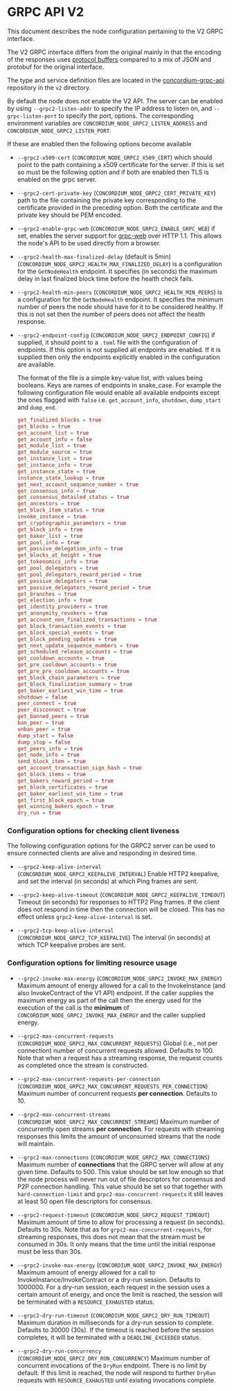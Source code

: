 # GRPC API V2

This document describes the node configuration pertaining to the V2 GRPC
interface.

The V2 GRPC interface differs from the original mainly in that the encoding of
the responses uses [protocol
buffers](https://developers.google.com/protocol-buffers) compared to a mix of
JSON and protobuf for the original interface.

The type and service definition files are located in the
[concordium-grpc-api](https://github.com/Concordium/concordium-grpc-api)
repository in the `v2` directory.

By default the node does not enable the V2 API. The server can be enabled by
using `--grpc2-listen-addr` to specify the IP address to listen on, and
`--grpc-listen-port` to specify the port, options. The corresponding environment
variables are `CONCORDIUM_NODE_GRPC2_LISTEN_ADDRESS` and
`CONCORDIUM_NODE_GRPC2_LISTEN_PORT`.

If these are enabled then the following options become available

- `--grpc2-x509-cert` (`CONCORDIUM_NODE_GRPC2_X509_CERT`) which should point to
  the path containing a x509 certificate for the server. If this is set so must
  be the following option and if both are enabled then TLS is enabled on the
  grpc server.
- `--grpc2-cert-private-key` (`CONCORDIUM_NODE_GRPC2_CERT_PRIVATE_KEY`) path to
  the file containing the private key corresponding to the certificate provided
  in the preceding option. Both the certificate and the private key should be
  PEM encoded.
- `--grpc2-enable-grpc-web` (`CONCORDIUM_NODE_GRPC2_ENABLE_GRPC_WEB`) if set,
  enables the server support for [grpc-web](https://github.com/grpc/grpc-web)
  over HTTP 1.1. This allows the node's API to be used directly from a browser.
- `--grpc2-health-max-finalized-delay` (default is 5min)
  (`CONCORDIUM_NODE_GRPC2_HEALTH_MAX_FINALIZED_DELAY`) is a configuration for the
  `GetNodeHealth` endpoint. It specifies (in seconds) the maximum delay in last
  finalized block time before the health check fails.
- `--grpc2-health-min-peers`
  (`CONCORDIUM_NODE_GRPC2_HEALTH_MIN_PEERS`) is a configuration for the
  `GetNodeHealth` endpoint. It specifies the minimum number of peers the node
  should have for it to be considered healthy. If this is not set then the
  number of peers does not affect the health response.
- `--grpc2-endpoint-config` (`CONCORDIUM_NODE_GRPC2_ENDPOINT_CONFIG`) if
  supplied, it should point to a `.toml` file with the configuration of
  endpoints. If this option is not supplied all endpoints are enabled. If it is
  supplied then only the endpoints explicitly enabled in the configuration are
  available.

  The format of the file is a simple key-value list, with values being booleans.
  Keys are names of endpoints in snake_case. For example the following configuration file
  would enable all available endpoints except the ones flagged with `false` i.e. `get_account_info`,
  `shutdown`, `dump_start` and `dump_end`.

  ```toml
  get_finalized_blocks = true
  get_blocks = true
  get_account_list = true
  get_account_info = false
  get_module_list = true
  get_module_source = true
  get_instance_list = true
  get_instance_info = true
  get_instance_state = true
  instance_state_lookup = true
  get_next_account_sequence_number = true
  get_consensus_info = true
  get_consensus_detailed_status = true
  get_ancestors = true
  get_block_item_status = true
  invoke_instance = true
  get_cryptographic_parameters = true
  get_block_info = true
  get_baker_list = true
  get_pool_info = true
  get_passive_delegation_info = true
  get_blocks_at_height = true
  get_tokenomics_info = true
  get_pool_delegators = true
  get_pool_delegators_reward_period = true
  get_passive_delegators = true
  get_passive_delegators_reward_period = true
  get_branches = true
  get_election_info = true
  get_identity_providers = true
  get_anonymity_revokers = true
  get_account_non_finalized_transactions = true
  get_block_transaction_events = true
  get_block_special_events = true
  get_block_pending_updates = true
  get_next_update_sequence_numbers = true
  get_scheduled_release_accounts = true
  get_cooldown_accounts = true
  get_pre_cooldown_accounts = true
  get_pre_pre_cooldown_accounts = true
  get_block_chain_parameters = true
  get_block_finalization_summary = true
  get_baker_earliest_win_time = true
  shutdown = false
  peer_connect = true
  peer_disconnect = true
  get_banned_peers = true
  ban_peer = true
  unban_peer = true
  dump_start = false
  dump_stop = false
  get_peers_info = true
  get_node_info = true
  send_block_item = true
  get_account_transaction_sign_hash = true
  get_block_items = true
  get_bakers_reward_period = true
  get_block_certificates = true
  get_baker_earliest_win_time = true
  get_first_block_epoch = true
  get_winning_bakers_epoch = true
  dry_run = true
  ```

### Configuration options for checking client liveness

The following configuration options for the GRPC2 server can be used to ensure
connected clients are alive and responding in desired time.

- `--grpc2-keep-alive-interval` (`CONCORDIUM_NODE_GRPC2_KEEPALIVE_INTERVAL`)
  Enable HTTP2 keepalive, and set the interval (in seconds) at which Ping frames are sent.

- `--grpc2-keep-alive-timeout` (`CONCORDIUM_NODE_GRPC2_KEEPALIVE_TIMEOUT`)
  Timeout (in seconds) for responses to HTTP2 Ping frames. If the client does not respond in time then the
  connection will be closed. This has no effect unless `grpc2-keep-alive-interval` is set.

- `--grpc2-tcp-keep-alive-interval` (`CONCORDIUM_NODE_GRPC2_TCP_KEEPALIVE`)
  The interval (in seconds) at which TCP keepalive probes are sent.

### Configuration options for limiting resource usage

- `--grpc2-invoke-max-energy` (`CONCORDIUM_NODE_GRPC2_INVOKE_MAX_ENERGY`)
  Maximum amount of energy allowed for a call to the InvokeInstance (and also
  InvokeContract of the V1 API) endpoint. If the caller supplies the maximum
  energy as part of the call then the energy used for the execution of
  the call is the **minimum** of `CONCORDIUM_NODE_GRPC2_INVOKE_MAX_ENERGY` and
  the caller supplied energy.

- `--grpc2-max-concurrent-requests` (`CONCORDIUM_NODE_GRPC2_MAX_CONCURRENT_REQUESTS`)
  Global (i.e., not per connection) number of concurrent requests allowed.
  Defaults to 100. Note that when a request has a streaming response, the
  request counts as completed once the stream is constructed.

- `--grpc2-max-concurrent-requests-per-connection` (`CONCORDIUM_NODE_GRPC2_MAX_CONCURRENT_REQUESTS_PER_CONNECTION`)
  Maximum number of concurrent requests **per connection**. Defaults to 10.

- `--grpc2-max-concurrent-streams` (`CONCORDIUM_NODE_GRPC2_MAX_CONCURRENT_STREAMS`)
  Maximum number of concurrently open streams **per connection**. For requests with streaming
  responses this limits the amount of unconsumed streams that the node will maintain.

- `--grpc2-max-connections` (`CONCORDIUM_NODE_GRPC2_MAX_CONNECTIONS`)
  Maximum number of **connections** that the GRPC server will allow at any given
  time. Defaults to 500. This value should be set low enough so that the node
  process will never run out of file descriptors for consensus and P2P
  connection handling. This value should be set so that together with
  `hard-connection-limit` and `grpc2-max-concurrent-requests` it still leaves at
  least 50 open file descriptors for consensus.

- `--grpc2-request-timeout` (`CONCORDIUM_NODE_GRPC2_REQUEST_TIMEOUT`)
  Maximum amount of time to allow for processing a request (in seconds). Defaults
  to 30s. Note that as for `grpc2-max-concurrent-requests`, for streaming
  responses, this does not mean that the stream must be consumed in 30s. It only
  means that the time until the initial response must be less than 30s.

- `--grpc2-invoke-max-energy` (`CONCORDIUM_NODE_GRPC2_INVOKE_MAX_ENERGY`)
  Maximum amount of energy allowed for a call to InvokeInstance/InvokeContract
  or a dry-run session. Defaults to 1000000. For a dry-run session, each
  request in the session uses a certain amount of energy, and once the limit is
  reached, the session will be terminated with a `RESOURCE_EXHAUSTED` status.

- `--grpc2-dry-run-timeout` (`CONCORDIUM_NODE_GRPC2_DRY_RUN_TIMEOUT`)
  Maximum duration in milliseconds for a dry-run session to complete. Defaults
  to 30000 (30s). If the timeout is reached before the session completes, it
  will be terminated with a `DEADLINE_EXCEEDED` status.

- `--grpc2-dry-run-concurrency` (`CONCORDIUM_NODE_GRPC2_DRY_RUN_CONCURRENCY`)
  Maximum number of concurrent invocations of the `DryRun` endpoint. There is no
  limit by default. If this limit is reached, the node will respond to further
  `DryRun` requests with `RESOURCE_EXHAUSTED` until existing invocations complete.